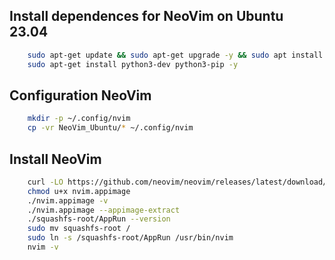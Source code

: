 ## Install dependences for NeoVim on Ubuntu 23.04
```bash
    sudo apt-get update && sudo apt-get upgrade -y && sudo apt install libfuse2
    sudo apt-get install python3-dev python3-pip -y
```

## Configuration NeoVim
```bash
    mkdir -p ~/.config/nvim
    cp -vr NeoVim_Ubuntu/* ~/.config/nvim
```
## Install NeoVim
```bash
    curl -LO https://github.com/neovim/neovim/releases/latest/download/nvim.appimage
    chmod u+x nvim.appimage
    ./nvim.appimage -v
    ./nvim.appimage --appimage-extract
    ./squashfs-root/AppRun --version
    sudo mv squashfs-root /
    sudo ln -s /squashfs-root/AppRun /usr/bin/nvim
    nvim -v
```
